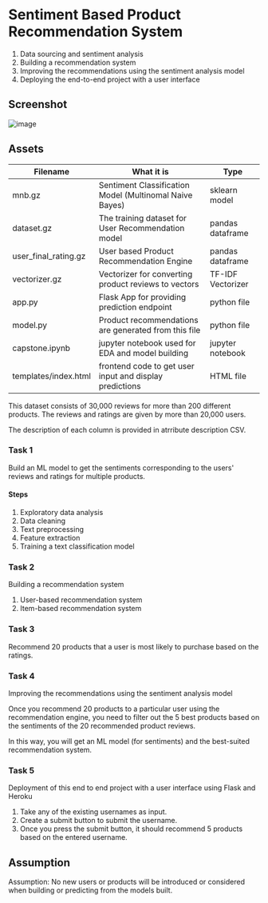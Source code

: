 # Sentiment Based Product Recommendation System

1. Data sourcing and sentiment analysis
1. Building a recommendation system
1. Improving the recommendations using the sentiment analysis model
1. Deploying the end-to-end project with a user interface

## Screenshot
![image](https://github.com/MeghaCR/SentimentBasedProductRecommendationSystem/assets/22372884/2a0dc749-a47a-45a3-aae8-eef3bbde5b30)

## Assets

| Filename             | What it is                                              | Type              |
|----------------------|---------------------------------------------------------|-------------------|
| mnb.gz               | Sentiment Classification Model (Multinomal Naive Bayes) | sklearn model     |
| dataset.gz           | The training dataset for User Recommendation model      | pandas dataframe  |
| user_final_rating.gz | User based Product Recommendation Engine                | pandas dataframe  |
| vectorizer.gz        | Vectorizer for converting product reviews to vectors    | TF-IDF Vectorizer |
| app.py               | Flask App for providing prediction endpoint             | python file       |
| model.py             | Product recommendations are generated from this file    | python file       |
| capstone.ipynb       | jupyter notebook used for EDA and model building        | jupyter notebook  |
| templates/index.html | frontend code to get user input and display predictions | HTML file         |

This dataset consists of 30,000 reviews for more than 200 different products. The reviews and ratings are given by more than 20,000 users. 

The description of each column is provided in atrribute description CSV.

### Task 1
Build an ML model to get the sentiments corresponding to the users' reviews and ratings for multiple products.

#### Steps
1. Exploratory data analysis
1. Data cleaning
1. Text preprocessing
1. Feature extraction
1. Training a text classification model

### Task 2

Building a recommendation system

1. User-based recommendation system
2. Item-based recommendation system

### Task 3

Recommend 20 products that a user is most likely to purchase based on the ratings. 

### Task 4 

Improving the recommendations using the sentiment analysis model

Once you recommend 20 products to a particular user using the recommendation engine, you need to filter out the 5 best products based on the sentiments of the 20 recommended product reviews. 

In this way, you will get an ML model (for sentiments) and the best-suited recommendation system.

### Task 5

Deployment of this end to end project with a user interface using Flask and Heroku

1. Take any of the existing usernames as input.
1. Create a submit button to submit the username.
1. Once you press the submit button, it should recommend 5 products based on the entered username.

## Assumption

Assumption: No new users or products will be introduced or considered when building or predicting from the models built.
